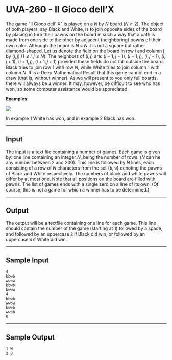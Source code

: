 # UVA-260 - Il Gioco dell’X

The game "Il Gioco dell’ X" is played on a $N$ by $N$ board ($N \ge 2$). The object of both players, say Black and White, is to join opposite sides of the board by placing in turn their pawns on the board in such a way that a path is made from one side to the other by adjacent (neighboring) pawns of their own color. Although the board is $N \times N$ it is not a square but rather diamond-shaped. Let us denote the field on the board in row $i$ and column j by $(i, j)$ ($1 \le i, j \le N$). The neighbors of $(i, j)$ are: $(i − 1, j − 1)$, $(i − 1, j)$, $(i, j − 1)$, $(i, j + 1)$, $(i + 1, j)$, $(i + 1, j + 1)$ provided these fields do not fall outside the board.
Black tries to join row $1$ with row $N$, while White tries to join column $1$ with column $N$.
lt is a Deep Mathematical Result that this game cannot end in a draw (that is, without winner).
As we will present to you only full boards, there will always be a winner. It may, however, be difficult to see who has won, so some computer assistance would be appreciated.

**Examples:**

![](https://i.imgur.com/VArYLyc.png)

In example 1 White has won, and in example 2 Black has won.

---
## Input

The input is a text file containing a number of games. Each game is given by: one line containing an integer $N$, being the number of rows. ($N$ can he any number between $2$ and $200$). This line is followed by $N$ lines, each consisting of a row of $N$ characters from the set {`b`, `w`} denoting the pawns of Black and White respectively. The numbers of black and white pawns will differ by at most one. Note that all positions on the board are filled with pawns. The list of games ends with a single zero on a line of its own. (Of course, this is not a game for which a winner has to be determined.)

---
## Output

The output will be a textfile containing one line for each game. This line should contain the number of the game (starting at $1$) followed by a space, and followed by an uppercase `B` if Black did win, or followed by an uppercase `W` if White did win.

---
## Sample Input

```
4
bbwb
wwbw
bbwb
bwww
4
bbwb
wwbw
bwwb
wwbb
0
```

---
## Sample Output

```
1 W
2 B
```